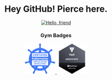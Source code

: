 <h1 align="center">Hey GitHub! Pierce here.</h1>

<p align="center">
  <a target="_blank" rel="noopener noreferrer" href="https://www.red-wheelbarrow.com">
    <img src="https://img.shields.io/badge/hello-friend-critical?style=for-the-badge" alt="Hello, friend">
  </a>
</p>

<h3 align="center">Gym Badges</h3>

<p align="center">

  <a target="_blank" rel="noopener noreferrer" href="https://www.youracclaim.com/badges/5cc416cb-a464-4d05-9f0b-30ea34ccac7d">
    <img height="100" width="100" src="assets/ckad.png" alt="Certified Kubernetes Application Developer">
  </a>

  <a target="_blank" rel="noopener noreferrer" href="https://www.youracclaim.com/earner/earned/badge/eca96d47-4c9d-4b96-a497-5618268ace0c">
    <img height="100" width="100" src="assets/hc-cva.png" alt="HashiCorp Certified: Vault Associate">
  </a>

</p>

